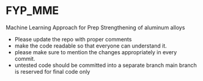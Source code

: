 # FYP_MME
Machine Learning Approach for Prep Strengthening of aluminum alloys

- Please update the repo with proper comments
- make the code readable so that everyone can understand it.
- please make sure to mention the changes appropriately in every commit.
- untested code should be committed into a separate branch main branch is reserved for final code only
